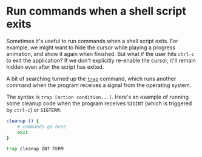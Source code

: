 # Run commands when a shell script exits

Sometimes it's useful to run commands when a shell script exits. For example, we might want to hide the cursor while playing a progress animation, and show it again when finished. But what if the user hits `ctrl-c` to exit the application? If we don't explicitly re-enable the cursor, it'll remain hidden even after the script has exited.

A bit of searching turned up the [`trap`](https://man7.org/linux/man-pages/man1/trap.1p.html) command, which runs another command when the program receives a signal from the operating system.

The syntax is `trap [action condition...]`. Here's an example of running some cleanup code when the program receives `SIGINT` (which is triggered by `ctrl-c`) or `SIGTERM`:

```bash
cleanup () {
    # commands go here
    exit
}

trap cleanup INT TERM
```